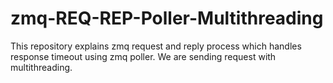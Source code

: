 # zmq-REQ-REP-Poller-Multithreading
This repository explains zmq request and reply process which handles response timeout using zmq poller. We are sending request with multithreading.
